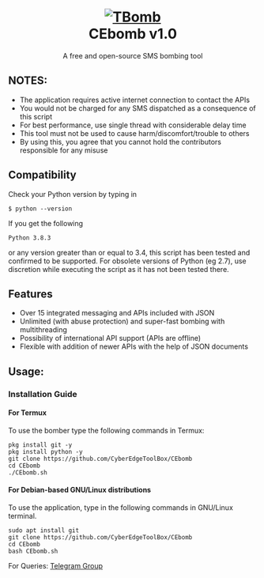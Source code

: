 <h1 align="center">
  <br>
  <a href="https://github.com/CyberEdgeToolBox/CEbomb"><img src="https://www.angrybirds.com/wp-content/uploads/2022/05/ABCOM_202203_350x350_CharacterDimensio_Blues_Classic.png" alt="TBomb"></a>
  <br>
  CEbomb v1.0
  <br>
</h1>


<p align="center">A free and open-source SMS bombing tool</p>

## NOTES:

- The application requires active internet connection to contact the APIs
- You would not be charged for any SMS dispatched as a consequence of this script
- For best performance, use single thread with considerable delay time
- This tool must not be used to cause harm/discomfort/trouble to others
- By using this, you agree that you cannot hold the contributors responsible for any misuse

## Compatibility
Check your Python version by typing in
```shell script
$ python --version
```
If you get the following
```shell script
Python 3.8.3
```
or any version greater than or equal to 3.4, this script has been tested and confirmed to be supported. For obsolete versions of Python (eg 2.7), use discretion while executing the script as it has not been tested there.

## Features

- Over 15 integrated messaging and APIs included with JSON
- Unlimited (with abuse protection) and super-fast bombing with multithreading
- Possibility of international API support (APIs are offline)
- Flexible with addition of newer APIs with the help of JSON documents

## Usage:

### Installation Guide

#### For Termux

To use the bomber type the following commands in Termux:
```shell script
pkg install git -y 
pkg install python -y 
git clone https://github.com/CyberEdgeToolBox/CEbomb
cd CEbomb
./CEbomb.sh
```
#### For Debian-based GNU/Linux distributions

To use the application, type in the following commands in GNU/Linux terminal.
```shell script
sudo apt install git
git clone https://github.com/CyberEdgeToolBox/CEbomb
cd CEbomb
bash CEbomb.sh
```

For Queries: [Telegram Group](https://t.me/CEbombChat)  



